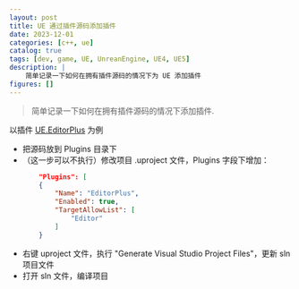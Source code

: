```yaml
---
layout: post
title: UE 通过插件源码添加插件
date: 2023-12-01
categories: [c++, ue]
catalog: true
tags: [dev, game, UE, UnreanEngine, UE4, UE5]
description: |
    简单记录一下如何在拥有插件源码的情况下为 UE 添加插件
figures: []
---
```

<meta property="og:title" content="UE 通过插件源码添加插件" />

> 简单记录一下如何在拥有插件源码的情况下添加插件.

以插件 [UE.EditorPlus](https://github.com/disenone/UE.EditorPlus) 为例

- 把源码放到 Plugins 目录下
- （这一步可以不执行）修改项目 .uproject 文件，Plugins 字段下增加：
    ```json
    	"Plugins": [
		{
			"Name": "EditorPlus",
			"Enabled": true,
			"TargetAllowList": [
				"Editor"
			]
		}
    ```
- 右键 uproject 文件，执行 "Generate Visual Studio Project Files"，更新 sln 项目文件
- 打开 sln 文件，编译项目
